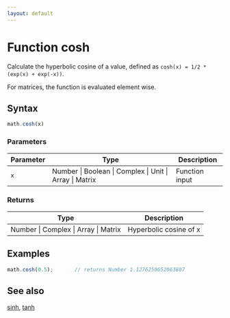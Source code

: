 ```yaml
---
layout: default
---
```


<h1 id="function-cosh">Function cosh</h1>

Calculate the hyperbolic cosine of a value,
defined as `cosh(x) = 1/2 * (exp(x) + exp(-x))`.

For matrices, the function is evaluated element wise.


<h2 id="syntax">Syntax</h2>

```js
math.cosh(x)
```

<h3 id="parameters">Parameters</h3>

Parameter | Type | Description
--------- | ---- | -----------
`x` | Number &#124; Boolean &#124; Complex &#124; Unit &#124; Array &#124; Matrix | Function input

<h3 id="returns">Returns</h3>

Type | Description
---- | -----------
Number &#124; Complex &#124; Array &#124; Matrix | Hyperbolic cosine of x


<h2 id="examples">Examples</h2>

```js
math.cosh(0.5);       // returns Number 1.1276259652063807
```


<h2 id="see-also">See also</h2>

[sinh](sinh.html),
[tanh](tanh.html)


<!-- Note: This file is automatically generated from source code comments. Changes made in this file will be overridden. -->
